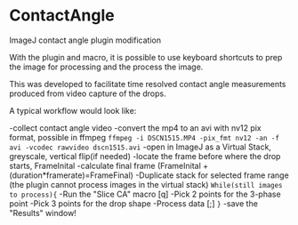# ContactAngle
ImageJ contact angle plugin modification


With the plugin and macro, it is possible to use keyboard shortcuts to prep the image for processing and the process the image.

This was developed to facilitate time resolved contact angle measurements produced from video capture of the drops.

A typical workflow would look like:

-collect contact angle video
-convert the mp4 to an avi with nv12 pix format, possible in ffmpeg
`ffmpeg -i DSCN1515.MP4 -pix_fmt nv12 -an -f avi -vcodec rawvideo dscn1515.avi`
-open in ImageJ as a Virtual Stack, greyscale, vertical flip(if needed)
-locate the frame before where the drop starts, FrameInital
-calculate final frame (FrameInital + (duration*framerate)=FrameFinal)
-Duplicate stack for selected frame range (the plugin cannot process images in the virtual stack)
`While(still images to process){`
     -Run the "Slice CA" macro [q]
     -Pick 2 points for the 3-phase point
     -Pick 3 points for the drop shape
     -Process data [;]
`}`
-save the "Results" window!
